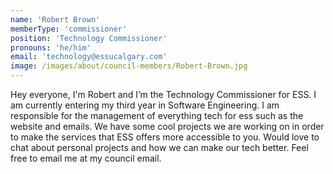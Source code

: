 ```yaml
---
name: 'Robert Brown'
memberType: 'commissioner'
position: 'Technology Commissioner'
pronouns: 'he/him'
email: 'technology@essucalgary.com'
image: /images/about/council-members/Robert-Brown.jpg
---
```


Hey everyone, I'm Robert and I’m the Technology Commissioner for ESS. I am currently entering my third year in Software Engineering. I am responsible for the management of everything tech for ess such as the website and emails. We have some cool projects we are working on in order to make the services that ESS offers more accessible to you. Would love to chat about personal projects and how we can make our tech better. Feel free to email me at my council email.